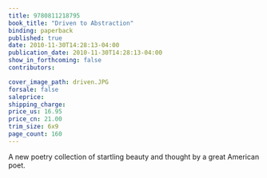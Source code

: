 ```yaml
---
title: 9780811218795
book_title: "Driven to Abstraction"
binding: paperback
published: true
date: 2010-11-30T14:28:13-04:00
publication_date: 2010-11-30T14:28:13-04:00
show_in_forthcoming: false
contributors:

cover_image_path: driven.JPG
forsale: false
saleprice:
shipping_charge:
price_us: 16.95
price_cn: 21.00
trim_size: 6x9
page_count: 160
---
```

A new poetry collection of startling beauty and thought by a great American poet.

